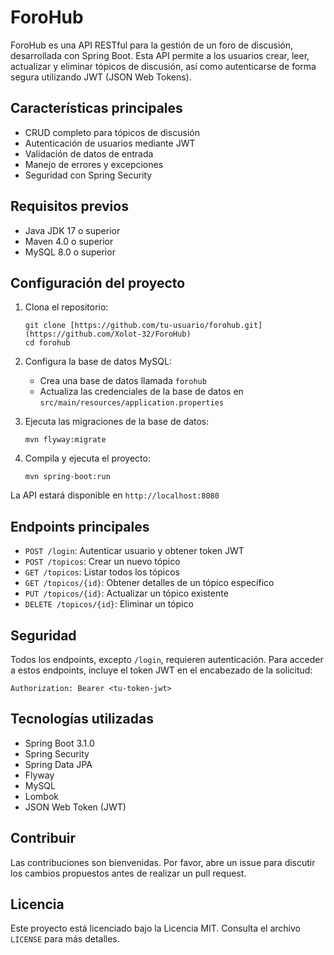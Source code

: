 # ForoHub

ForoHub es una API RESTful para la gestión de un foro de discusión, desarrollada con Spring Boot. Esta API permite a los usuarios crear, leer, actualizar y eliminar tópicos de discusión, así como autenticarse de forma segura utilizando JWT (JSON Web Tokens).

## Características principales

- CRUD completo para tópicos de discusión
- Autenticación de usuarios mediante JWT
- Validación de datos de entrada
- Manejo de errores y excepciones
- Seguridad con Spring Security

## Requisitos previos

- Java JDK 17 o superior
- Maven 4.0 o superior
- MySQL 8.0 o superior

## Configuración del proyecto

1. Clona el repositorio:
   ```
   git clone [https://github.com/tu-usuario/forohub.git](https://github.com/Xolot-32/ForoHub)
   cd forohub
   ```

2. Configura la base de datos MySQL:
   - Crea una base de datos llamada `forohub`
   - Actualiza las credenciales de la base de datos en `src/main/resources/application.properties`

3. Ejecuta las migraciones de la base de datos:
   ```
   mvn flyway:migrate
   ```

4. Compila y ejecuta el proyecto:
   ```
   mvn spring-boot:run
   ```

La API estará disponible en `http://localhost:8080`

## Endpoints principales

- `POST /login`: Autenticar usuario y obtener token JWT
- `POST /topicos`: Crear un nuevo tópico
- `GET /topicos`: Listar todos los tópicos
- `GET /topicos/{id}`: Obtener detalles de un tópico específico
- `PUT /topicos/{id}`: Actualizar un tópico existente
- `DELETE /topicos/{id}`: Eliminar un tópico

## Seguridad

Todos los endpoints, excepto `/login`, requieren autenticación. Para acceder a estos endpoints, incluye el token JWT en el encabezado de la solicitud:

```
Authorization: Bearer <tu-token-jwt>
```

## Tecnologías utilizadas

- Spring Boot 3.1.0
- Spring Security
- Spring Data JPA
- Flyway
- MySQL
- Lombok
- JSON Web Token (JWT)

## Contribuir

Las contribuciones son bienvenidas. Por favor, abre un issue para discutir los cambios propuestos antes de realizar un pull request.

## Licencia

Este proyecto está licenciado bajo la Licencia MIT. Consulta el archivo `LICENSE` para más detalles.
